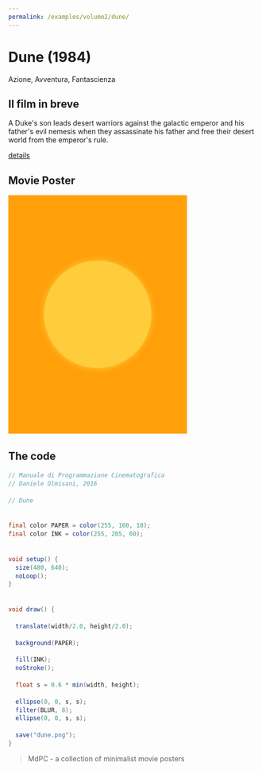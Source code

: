 ```yaml
---
permalink: /examples/volume2/dune/
---
```

# Dune (1984)

Azione, Avventura, Fantascienza

## Il film in breve
A Duke's son leads desert warriors against the galactic emperor and his father's evil nemesis when they assassinate his father and free their desert world from the emperor's rule.

[details](https://www.imdb.com/title/tt0087182/)

## Movie Poster
<img src="dune.png"  width="360px" title="Dune">


## The code
```java
// Manuale di Programmazione Cinematografica
// Daniele Olmisani, 2016

// Dune


final color PAPER = color(255, 160, 10);
final color INK = color(255, 205, 60);


void setup() {
  size(480, 640);
  noLoop();
}


void draw() {
  
  translate(width/2.0, height/2.0);
  
  background(PAPER);
  
  fill(INK);
  noStroke();
  
  float s = 0.6 * min(width, height);
  
  ellipse(0, 0, s, s);
  filter(BLUR, 8);
  ellipse(0, 0, s, s);
  
  save("dune.png");
}
```

> MdPC - a collection of minimalist movie posters
